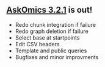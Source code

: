 <!--
.. title: AskOmics 3.2.1
.. slug: askomics-321
.. date: 2020-01-06 14:08:34 UTC+02:00
.. tags: new release
.. category: 
.. link: 
.. description: 
.. type: text
-->

## [AskOmics 3.2.1](https://github.com/askomics/flaskomics/releases/tag/3.2.1) is out!



- Redo chunk integration if failure
- Redo graph deletion if failure
- Select base at startpoints
- Edit CSV headers
- Template and public queries
- Bugfixes and minor improvments

